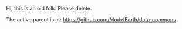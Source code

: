 Hi, this is an old folk. Please delete.

The active parent is at:
https://github.com/ModelEarth/data-commons
